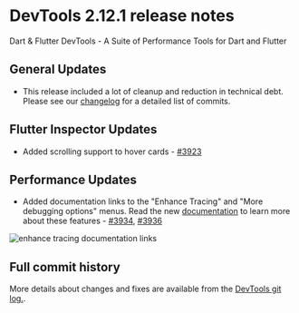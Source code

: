 # DevTools 2.12.1 release notes

Dart & Flutter DevTools - A Suite of Performance Tools for Dart and Flutter

## General Updates
* This release included a lot of cleanup and reduction in technical debt. Please see our
  [changelog](https://github.com/flutter/devtools/blob/master/CHANGELOG.md) for a detailed list of commits.

## Flutter Inspector Updates
* Added scrolling support to hover cards - [#3923](https://github.com/flutter/devtools/pull/3923)

## Performance Updates
* Added documentation links to the "Enhance Tracing" and "More debugging options" menus. Read the new
[documentation](https://docs.flutter.dev/tools/devtools/performance#enhance-tracing) to
learn more about these features - [#3934](https://github.com/flutter/devtools/pull/3934), 
[#3936](https://github.com/flutter/devtools/pull/3936)

![enhance tracing documentation links]({{site.url}}/tools/devtools/release-notes/images-2.12.1/image1.png "enhance tracing documentation links")

## Full commit history
More details about changes and fixes are available from the
[DevTools git log.](https://github.com/flutter/devtools/commits/master).
